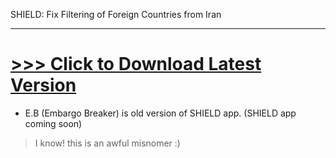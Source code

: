 SHIELD: Fix Filtering of Foreign Countries from Iran 

---

# [>>> Click to Download Latest Version](https://1drv.ms/u/s!AsHE808G_RHesnJ_75tv6HVjwvjg?e=CRuEBf) 


+ E.B (Embargo Breaker) is old version of SHIELD app. (SHIELD app coming soon)

> I know! this is an awful misnomer :)